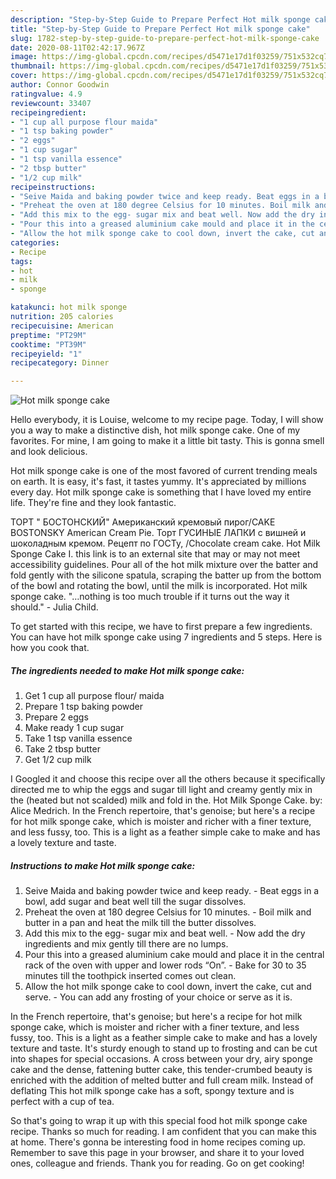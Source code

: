 ```yaml
---
description: "Step-by-Step Guide to Prepare Perfect Hot milk sponge cake"
title: "Step-by-Step Guide to Prepare Perfect Hot milk sponge cake"
slug: 1782-step-by-step-guide-to-prepare-perfect-hot-milk-sponge-cake
date: 2020-08-11T02:42:17.967Z
image: https://img-global.cpcdn.com/recipes/d5471e17d1f03259/751x532cq70/hot-milk-sponge-cake-recipe-main-photo.jpg
thumbnail: https://img-global.cpcdn.com/recipes/d5471e17d1f03259/751x532cq70/hot-milk-sponge-cake-recipe-main-photo.jpg
cover: https://img-global.cpcdn.com/recipes/d5471e17d1f03259/751x532cq70/hot-milk-sponge-cake-recipe-main-photo.jpg
author: Connor Goodwin
ratingvalue: 4.9
reviewcount: 33407
recipeingredient:
- "1 cup all purpose flour maida"
- "1 tsp baking powder"
- "2 eggs"
- "1 cup sugar"
- "1 tsp vanilla essence"
- "2 tbsp butter"
- "1/2 cup milk"
recipeinstructions:
- "Seive Maida and baking powder twice and keep ready. Beat eggs in a bowl, add sugar and beat well till the sugar dissolves."
- "Preheat the oven at 180 degree Celsius for 10 minutes. Boil milk and butter in a pan and heat the milk till the butter dissolves."
- "Add this mix to the egg- sugar mix and beat well. Now add the dry ingredients and mix gently till there are no lumps."
- "Pour this into a greased aluminium cake mould and place it in the central rack of the oven with upper and lower rods “On”. Bake for 30 to 35 minutes till the toothpick inserted comes out clean."
- "Allow the hot milk sponge cake to cool down, invert the cake, cut and serve. You can add any frosting of your choice or serve as it is."
categories:
- Recipe
tags:
- hot
- milk
- sponge

katakunci: hot milk sponge 
nutrition: 205 calories
recipecuisine: American
preptime: "PT29M"
cooktime: "PT39M"
recipeyield: "1"
recipecategory: Dinner

---
```



![Hot milk sponge cake](https://img-global.cpcdn.com/recipes/d5471e17d1f03259/751x532cq70/hot-milk-sponge-cake-recipe-main-photo.jpg)

Hello everybody, it is Louise, welcome to my recipe page. Today, I will show you a way to make a distinctive dish, hot milk sponge cake. One of my favorites. For mine, I am going to make it a little bit tasty. This is gonna smell and look delicious.

Hot milk sponge cake is one of the most favored of current trending meals on earth. It is easy, it's fast, it tastes yummy. It's appreciated by millions every day. Hot milk sponge cake is something that I have loved my entire life. They're fine and they look fantastic.

ТОРТ &#34; БОСТОНСКИЙ&#34; Американский кремовый пирог/CAKE BOSTONSKY American Cream Pie. Торт ГУСИНЫЕ ЛАПКИ с вишней и шоколадным кремом. Рецепт по ГОСТу, /Chocolate cream cake. Hot Milk Sponge Cake I. this link is to an external site that may or may not meet accessibility guidelines. Pour all of the hot milk mixture over the batter and fold gently with the silicone spatula, scraping the batter up from the bottom of the bowl and rotating the bowl, until the milk is incorporated. Hot milk sponge cake. &#34;…nothing is too much trouble if it turns out the way it should.&#34; - Julia Child.


To get started with this recipe, we have to first prepare a few ingredients. You can have hot milk sponge cake using 7 ingredients and 5 steps. Here is how you cook that.

<!--inarticleads1-->

##### The ingredients needed to make Hot milk sponge cake:

1. Get 1 cup all purpose flour/ maida
1. Prepare 1 tsp baking powder
1. Prepare 2 eggs
1. Make ready 1 cup sugar
1. Take 1 tsp vanilla essence
1. Take 2 tbsp butter
1. Get 1/2 cup milk


I Googled it and choose this recipe over all the others because it specifically directed me to whip the eggs and sugar till light and creamy gently mix in the (heated but not scalded) milk and fold in the. Hot Milk Sponge Cake. by: Alice Medrich. In the French repertoire, that&#39;s genoise; but here&#39;s a recipe for hot milk sponge cake, which is moister and richer with a finer texture, and less fussy, too. This is a light as a feather simple cake to make and has a lovely texture and taste. 

<!--inarticleads2-->

##### Instructions to make Hot milk sponge cake:

1. Seive Maida and baking powder twice and keep ready. - Beat eggs in a bowl, add sugar and beat well till the sugar dissolves.
1. Preheat the oven at 180 degree Celsius for 10 minutes. - Boil milk and butter in a pan and heat the milk till the butter dissolves.
1. Add this mix to the egg- sugar mix and beat well. - Now add the dry ingredients and mix gently till there are no lumps.
1. Pour this into a greased aluminium cake mould and place it in the central rack of the oven with upper and lower rods “On”. - Bake for 30 to 35 minutes till the toothpick inserted comes out clean.
1. Allow the hot milk sponge cake to cool down, invert the cake, cut and serve. - You can add any frosting of your choice or serve as it is.


In the French repertoire, that&#39;s genoise; but here&#39;s a recipe for hot milk sponge cake, which is moister and richer with a finer texture, and less fussy, too. This is a light as a feather simple cake to make and has a lovely texture and taste. It&#39;s sturdy enough to stand up to frosting and can be cut into shapes for special occasions. A cross between your dry, airy sponge cake and the dense, fattening butter cake, this tender-crumbed beauty is enriched with the addition of melted butter and full cream milk. Instead of deflating This hot milk sponge cake has a soft, spongy texture and is perfect with a cup of tea. 

So that's going to wrap it up with this special food hot milk sponge cake recipe. Thanks so much for reading. I am confident that you can make this at home. There's gonna be interesting food in home recipes coming up. Remember to save this page in your browser, and share it to your loved ones, colleague and friends. Thank you for reading. Go on get cooking!
